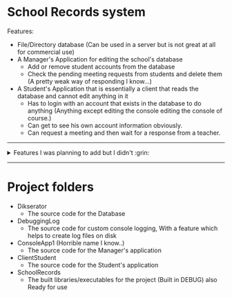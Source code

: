 # School Records system
Features:
* File/Directory database (Can be used in a server but is not great at all for commercial use)
* A Manager's Application for editing the school's database
	* Add or remove student accounts from the database
	* Check the pending meeting requests from students and delete them (A pretty weak way of responding I know...)
* A Student's Application that is essentially a client that reads the database and cannot edit anything in it
	* Has to login with an account that exists in the database to do anything (Anything except editing the console editing the console of course.)
	* Can get to see his own account information obviously.
	* Can request a meeting and then wait for a response from a teacher.
- - - -

<details>
	<summary>Features I was planning to add but I didn't :grin:</summary>
	<p>
		Make a TCP Server for the students to interact with as this is not secured at all, They can get into the database files and get a password of any account.
	</p>
</details>

- - - -
# Project folders
* Dikserator
	* The source code for the Database
* DebuggingLog
	* The source code for custom console logging, With a feature which helps to create log files on disk
* ConsoleApp1 (Horrible name I know..)
	* The source code for the Manager's application
* ClientStudent
	* The source code for the Student's application
* SchoolRecords
	* The built libraries/executables for the project (Built in DEBUG) also Ready for use